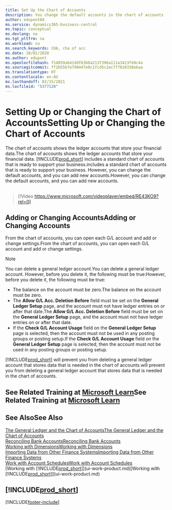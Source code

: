```yaml
---
title: Set Up the Chart of Accounts
description: You change the default accounts in the chart of accounts (COA), and you can add new accounts.
author: edupont04
ms.service: dynamics365-business-central
ms.topic: conceptual
ms.devlang: na
ms.tgt_pltfrm: na
ms.workload: na
ms.search.keywords: COA, cha of acc
ms.date: 10/01/2020
ms.author: edupont
ms.openlocfilehash: f14859a641ddf6368a213f396a111a3423f49c4a
ms.sourcegitcommit: ff2b55b7e790447e0c1fcd5c2ec7f7610338ebaa
ms.translationtype: HT
ms.contentlocale: en-AU
ms.lasthandoff: 02/15/2021
ms.locfileid: "5377120"
---
```

# <a name="setting-up-or-changing-the-chart-of-accounts"></a><span data-ttu-id="51d14-103">Setting Up or Changing the Chart of Accounts</span><span class="sxs-lookup"><span data-stu-id="51d14-103">Setting Up or Changing the Chart of Accounts</span></span>
<span data-ttu-id="51d14-104">The chart of accounts shows the ledger accounts that store your financial data.</span><span class="sxs-lookup"><span data-stu-id="51d14-104">The chart of accounts shows the ledger accounts that store your financial data.</span></span> [!INCLUDE[prod_short](includes/prod_short.md)] <span data-ttu-id="51d14-105">includes a standard chart of accounts that is ready to support your business.</span><span class="sxs-lookup"><span data-stu-id="51d14-105">includes a standard chart of accounts that is ready to support your business.</span></span>
<span data-ttu-id="51d14-106">However, you can change the default accounts, and you can add new accounts.</span><span class="sxs-lookup"><span data-stu-id="51d14-106">However, you can change the default accounts, and you can add new accounts.</span></span>
<br><br>  

> [!Video https://www.microsoft.com/videoplayer/embed/RE43KO9?rel=0]


## <a name="adding-or-changing-accounts"></a><span data-ttu-id="51d14-107">Adding or Changing Accounts</span><span class="sxs-lookup"><span data-stu-id="51d14-107">Adding or Changing Accounts</span></span>
<span data-ttu-id="51d14-108">From the chart of accounts, you can open each G/L account and add or change settings.</span><span class="sxs-lookup"><span data-stu-id="51d14-108">From the chart of accounts, you can open each G/L account and add or change settings.</span></span>

> [!NOTE]  
>   <span data-ttu-id="51d14-109">You can delete a general ledger account.</span><span class="sxs-lookup"><span data-stu-id="51d14-109">You can delete a general ledger account.</span></span> <span data-ttu-id="51d14-110">However, before you delete it, the following must be true:</span><span class="sxs-lookup"><span data-stu-id="51d14-110">However, before you delete it, the following must be true:</span></span>  
>  
>   * <span data-ttu-id="51d14-111">The balance on the account must be zero.</span><span class="sxs-lookup"><span data-stu-id="51d14-111">The balance on the account must be zero.</span></span>  
>   * <span data-ttu-id="51d14-112">The **Allow G/L Acc. Deletion Before** field must be set on the **General Ledger Setup** page, and the account must not have ledger entries on or after that date.</span><span class="sxs-lookup"><span data-stu-id="51d14-112">The **Allow G/L Acc. Deletion Before** field must be set on the **General Ledger Setup** page, and the account must not have ledger entries on or after that date.</span></span>  
>   * <span data-ttu-id="51d14-113">If the **Check G/L Account Usage** field on the **General Ledger Setup** page is selected, then the account must not be used in any posting groups or posting setup.</span><span class="sxs-lookup"><span data-stu-id="51d14-113">If the **Check G/L Account Usage** field on the **General Ledger Setup** page is selected, then the account must not be used in any posting groups or posting setup.</span></span>  

[!INCLUDE[prod_short](includes/prod_short.md)] <span data-ttu-id="51d14-114">will prevent you from deleting a general ledger account that stores data that is needed in the chart of accounts.</span><span class="sxs-lookup"><span data-stu-id="51d14-114">will prevent you from deleting a general ledger account that stores data that is needed in the chart of accounts.</span></span>  

## <a name="see-related-training-at-microsoft-learn"></a><span data-ttu-id="51d14-115">See Related Training at [Microsoft Learn](/learn/modules/chart-accounts-dynamics-365-business-central/index)</span><span class="sxs-lookup"><span data-stu-id="51d14-115">See Related Training at [Microsoft Learn](/learn/modules/chart-accounts-dynamics-365-business-central/index)</span></span>

## <a name="see-also"></a><span data-ttu-id="51d14-116">See Also</span><span class="sxs-lookup"><span data-stu-id="51d14-116">See Also</span></span>
[<span data-ttu-id="51d14-117">The General Ledger and the Chart of Accounts</span><span class="sxs-lookup"><span data-stu-id="51d14-117">The General Ledger and the Chart of Accounts</span></span>](finance-general-ledger.md)  
[<span data-ttu-id="51d14-118">Reconciling Bank Accounts</span><span class="sxs-lookup"><span data-stu-id="51d14-118">Reconciling Bank Accounts</span></span>](bank-manage-bank-accounts.md)  
[<span data-ttu-id="51d14-119">Working with Dimensions</span><span class="sxs-lookup"><span data-stu-id="51d14-119">Working with Dimensions</span></span>](finance-dimensions.md)  
[<span data-ttu-id="51d14-120">Importing Data from Other Finance Systems</span><span class="sxs-lookup"><span data-stu-id="51d14-120">Importing Data from Other Finance Systems</span></span>](across-import-data-configuration-packages.md)  
[<span data-ttu-id="51d14-121">Work with Account Schedules</span><span class="sxs-lookup"><span data-stu-id="51d14-121">Work with Account Schedules</span></span>](bi-how-work-account-schedule.md)  
<span data-ttu-id="51d14-122">[Working with [!INCLUDE[prod_short](includes/prod_short.md)]](ui-work-product.md)</span><span class="sxs-lookup"><span data-stu-id="51d14-122">[Working with [!INCLUDE[prod_short](includes/prod_short.md)]](ui-work-product.md)</span></span>  

## [!INCLUDE[prod_short](includes/free_trial_md.md)]


[!INCLUDE[footer-include](includes/footer-banner.md)]